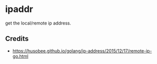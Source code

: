 # ipaddr

get the local/remote ip address.

## Credits

* https://husobee.github.io/golang/ip-address/2015/12/17/remote-ip-go.html